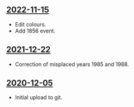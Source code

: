 ## [2022-11-15](https://github.com/faktaoklimatu/graphics/blob/4816ac27ee27a916cf3b64b4cdbb11476f2c1b1b/data-visualization/infographics/climate-indicators/world/history-of-greenhouse-effect-research/cs-historie-sklenikoveho-efektu.ai)

- Edit colours.
- Add 1856 event.

## [2021-12-22](https://github.com/faktaoklimatu/graphics/blob/ad028127e391af4c1952183f50f45fa4a0955afc/data-visualization/climate-indicators/world/history-of-greenhouse-effect-research/cs-historie-sklenikoveho-efektu.ai)

- Correction of misplaced years 1985 and 1988.

## [2020-12-05](https://github.com/faktaoklimatu/graphics/blob/727f21105d468e2396f5c0a82312c8429c850442/Data%20visualization/Climate%20indicators/World/History%20of%20greenhouse%20effect%20research/cs-historie-sklenikoveho-efektu.ai)

- Initial upload to git.


